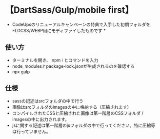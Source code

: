 # 【DartSass/Gulp/mobile first】

* CodeUpsのリニューアルキャンペーンの特典で入手した初期フォルダをFLOCSS/WEBP用にモディファイしたものです *

## 使い方
- ターミナルを開き、 npm i とコマンドを入力
- node_modulesとpackage-lock.jsonが生成されるのを確認する
- npx gulp

## 仕様
- sassの記述はsrcフォルダの中で行う
- 画像はsrcフォルダのimagesの中に格納する（圧縮されます）
- コンパイルされたCSSと圧縮された画像は第一階層のCSSフォルダ / imagesの中に出力されます。
- jsに関する記述は第一階層のjsフォルダの中で行ってください。特に圧縮等は行っていません。

